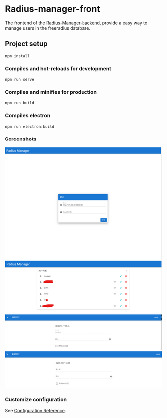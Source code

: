 # Radius-manager-front

The frontend of the [Radius-Manager-backend](https://github.com/Gaojianli/Radius-Manager-backend), provide a easy way to manage users in the freeradius database.

## Project setup
```
npm install
```

### Compiles and hot-reloads for development
```
npm run serve
```

### Compiles and minifies for production
```
npm run build
```

### Compiles electron
```
npm run electron:build
```

### Screenshots
![](https://raw.githubusercontent.com/Gaojianli/Radius-Manager/master/Screenshots/1.png)
![](https://raw.githubusercontent.com/Gaojianli/Radius-Manager/master/Screenshots/2.png)
![](https://raw.githubusercontent.com/Gaojianli/Radius-Manager/master/Screenshots/3.png)
![](https://raw.githubusercontent.com/Gaojianli/Radius-Manager/master/Screenshots/4.png)


### Customize configuration
See [Configuration Reference](https://cli.vuejs.org/config/).
